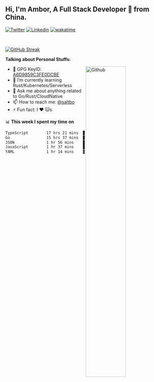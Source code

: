 ## Hi, I'm Ambor, A Full Stack Developer 🚀 from China.

[![Twitter](https://img.shields.io/badge/-saltbo-1ca0f1?style=flat&logo=twitter&logoColor=white)](https://twitter.com/rdsaltbo)
[![Linkedin](https://img.shields.io/badge/-saltbo-blue?style=flat&logo=Linkedin&logoColor=white)](https://www.linkedin.com/in/saltbo/)
[![wakatime](https://wakatime.com/badge/user/f82b1c77-faab-48cd-aef5-a12c0aff104b.svg)](https://wakatime.com/@f82b1c77-faab-48cd-aef5-a12c0aff104b)

&nbsp;  

[![GitHub Streak](http://github-readme-streak-stats.herokuapp.com?user=saltbo&hide_border=true&date_format=M%20j%5B%2C%20Y%5D)](https://git.io/streak-stats)

**Talking about Personal Stuffs:**
<!-- Any image aligned to the right. Beware the width  -->
<img width="50%" align="right" alt="Github" src="https://raw.githubusercontent.com/saltbo/saltbo/master/images/git-header.svg" />

- 🤘 GPG KeyID: [A6D9859C3FE0DCBE](https://saltbo.cn/pgp_keys.asc)
- 🌱 I’m currently learning Rust/Kubernetes/Serverless
- 💬 Ask me about anything related to Go/Rust/CloudNative
- 📫 How to reach me: [@saltbo](https://t.me/saltbo)
- ⚡ Fun fact: I :heart: :cat:s


📊 **This week I spent my time on**
<!--START_SECTION:waka-->

```txt
TypeScript        17 hrs 21 mins  ███████████░░░░░░░░░░░░░░   44.54 %
Go                15 hrs 37 mins  ██████████░░░░░░░░░░░░░░░   40.12 %
JSON              1 hr 56 mins    █▒░░░░░░░░░░░░░░░░░░░░░░░   04.97 %
JavaScript        1 hr 37 mins    █░░░░░░░░░░░░░░░░░░░░░░░░   04.19 %
YAML              1 hr 14 mins    ▓░░░░░░░░░░░░░░░░░░░░░░░░   03.18 %
```

<!--END_SECTION:waka-->
